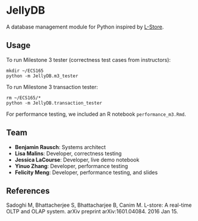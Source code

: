 # JellyDB
A database management module for Python inspired by [L-Store](https://www.researchgate.net/publication/324150481_L-Store_A_Real-time_OLTP_and_OLAP_System).

## Usage

To run Milestone 3 tester (correctness test cases from instructors):
```
mkdir ~/ECS165
python -m JellyDB.m3_tester
```

To run Milestone 3 transaction tester:
```
rm ~/ECS165/*
python -m JellyDB.transaction_tester
```

For performance testing, we included an R notebook `performance_m3.Rmd`.


## Team
- __Benjamin Rausch__: Systems architect
- __Lisa Malins__: Developer, correctness testing
- __Jessica LaCourse__: Developer, live demo notebook
- __Yinuo Zhang__: Developer, performance testing
- __Felicity Meng__: Developer, performance testing, and slides

## References
Sadoghi M, Bhattacherjee S, Bhattacharjee B, Canim M. L-store: A real-time OLTP and OLAP system. arXiv preprint arXiv:1601.04084. 2016 Jan 15.
